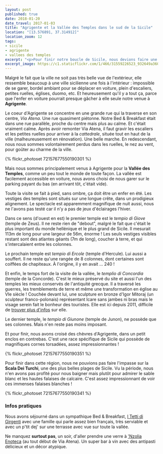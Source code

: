 ```yaml
---
layout: post
published: true
date: 2018-01-20
date_travel: 2017-01-03
title: "Agrigente et la Vallée des Temples dans le sud de la Sicile"
location: "[13.576891, 37.314912]"
location_zoom: 12
tags:
- sicile
- agrigente
- vallees des temples
excerpt: "<p>Pour finir notre boucle de Sicile, nous devions faire une étape à Agrigente et aller voir la Vallée des Temples. L'idée même de voir des temples encore debout des milliers d'années après leur construction, après avoir subi des guerres, plusieurs tremblements de terre et des re-modélisations religieuses était fascinante.</p><p><b>Agrigente</b> est un peu repoussante quand on l'aperçoit au loin en arrivant, trop d'immondes barres d'immeubles entourant la ville. Mais son coeur historique, regorgeant de petites ruelles et d'escaliers dans tous les sens, arrive à nous faire oublier ce premier jugement.</p>"
excerpt_image: https://c1.staticflickr.com/1/466/31559226523_932649a360_c.jpg
---
```

Malgré le fait que la ville ne soit pas très belle vue de l'extérieur, elle ressemble beaucoup à une ville sicilienne une fois à l'intérieur : impossible de se garer, bordel ambiant pour se déplacer en voiture, plein d'escaliers, petites ruelles, églises, duomo, etc. Et heureusement qu'il y a tout ça, parce que l'enfer en voiture pourrait presque gâcher à elle seule notre venue à **Agrigente**.

Le coeur d'Agrigente se concentre en une grande rue qui la traverse en son centre, *Via Atena*. Une rue quasiment piétonne. Notre Bed & Breakfast était dans une rue parallèle, proche du centre mais plus au calme. Et c'était vraiment calme. Après avoir remonter Via Atena, il faut gravir les escaliers et les petites ruelles pour arriver à la *cattedrale*, située tout en haut de la ville (malheureusement en rénovation). Une belle marche. En redescendant, nous nous sommes volontairement perdus dans les ruelles, le nez au vent, pour goûter au charme de la ville.

{% flickr_photoset 72157677550190301 %}

Mais nous sommes principalement venus à Agrigente pour la **Vallée des Temples**, comme un peu tout le monde de toute façon. La vallée est facilement accessible en voiture, nous avons choisi de nous garer sur le parking payant du bas (en arrivant tôt, c'était vide).

Toute la visite se fait à pied, sans ombre, ça doit être un enfer en été. Les vestiges des temples sont situés sur une longue crête, dans un prodigieux alignement. Le spectacle est apparemment magnifique de nuit aussi, nous ne l'avons pas testé car il n'y a pas de jeux d'éclairages l'hiver.

Dans ce sens (d'ouest en est) le premier temple est le *tempio di Giove* (temple de Zeus). Il ne reste rien de "debout", malgré le fait que c'était le plus important du monde hellénique et le plus grand de Sicile. Il mesurait 113m de long pour une largeur de 56m, énorme ! Les seuls vestiges visibles restant sont des atlantes géants (7m de long), coucher à terre, et qui s'intercalaient entre les colonnes.

Le prochain temple est *tempio di Ercole* (temple d'Hercule). Lui aussi a souffert. Il ne reste qu'une rangée de 8 colonnes, dont certaines sont coiffées de chapiteaux. À l'origine, il y en avait … 240 !

Et enfin, le temps fort de la visite de la vallée, le *templio di Concordia* (temple de la Concorde). C'est le mieux préservé du site et aussi l'un des temples les mieux conservés de l'antiquité grecque. Il a traversé les guerres, les tremblements de terre et même une transformation en église au VIe siècle ! Couchée devant lui, une sculpture en bronze d'Igor Mitoraj (un sculpteur franco-polonais) représentant Icare sans jambes ni bras mais le visage serein fait le bonheur des touristes. Elle est ici depuis 2011, difficile de [trouver plus d'infos](http://www.monnuage.fr/point-d-interet/icare-de-mitoraj-a-agrigente-a3617316) sur elle.

Le dernier temple, le *tempio di Giunone* (temple de Junon), ne possède que ses colonnes. Mais n'en reste pas moins imposant.

Et pour finir, nous avons croisé des chèvres d'Agrigente, dans un petit enclos en contrebas. C'est une race spécifique de Sicile qui possède de magnifiques cornes torsadées, assez impressionnantes !

{% flickr_photoset 72157677550190351 %}

Pour finir dans cette région, nous ne pouvions pas faire l'impasse sur la **Scala Dei Turchi**, une des plus belles plages de Sicile. Vu la période, nous n'en avons pas profité pour nous baigner mais plutôt pour admirer le sable blanc et les hautes falaises de calcaire. C'est assez impressionnant de voir ces immenses falaises blanches !

{% flickr_photoset 72157677550190341 %}

### Infos pratiques

Nous avons séjourné dans un sympathique Bed & Breakfast, [I Tetti di Girgenti](https://www.booking.com/hotel/it/i-tetti-di-girgenti.fr.html) avec une famille qui parle assez bien français, très serviable et avec un p'tit dej' sur une terrasse avec vue sur toute la vallée.

Ne manquez **surtout pas**, un soir, d'aller prendre une verre à ['Nzolia Enoteca](http://4sq.com/1cUHuTM) (au tout début de Via Atena). Un super bar à vin avec des antipasti délicieux et un décor atypique.
